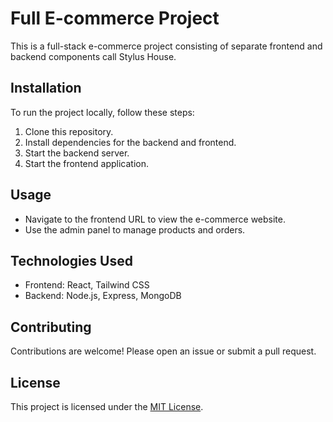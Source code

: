 # Full E-commerce Project

This is a full-stack e-commerce project consisting of separate frontend and backend components call Stylus House.

## Installation

To run the project locally, follow these steps:

1. Clone this repository.
2. Install dependencies for the backend and frontend.
3. Start the backend server.
4. Start the frontend application.

## Usage

- Navigate to the frontend URL to view the e-commerce website.
- Use the admin panel to manage products and orders.

## Technologies Used

- Frontend: React, Tailwind CSS
- Backend: Node.js, Express, MongoDB

## Contributing

Contributions are welcome! Please open an issue or submit a pull request.

## License

This project is licensed under the [MIT License](LuluAmeh).
